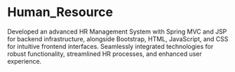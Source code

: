# Human_Resource
Developed an advanced HR Management System with Spring MVC and JSP for backend infrastructure, alongside Bootstrap, HTML, JavaScript, and CSS for intuitive frontend interfaces. Seamlessly integrated technologies for robust functionality, streamlined HR processes, and enhanced user experience.
